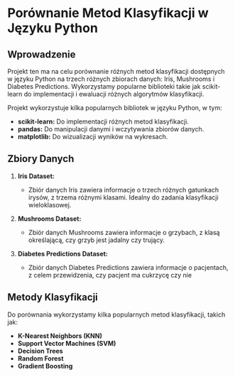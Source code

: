 # Porównanie Metod Klasyfikacji w Języku Python

## Wprowadzenie

Projekt ten ma na celu porównanie różnych metod klasyfikacji dostępnych w języku Python na trzech różnych zbiorach danych: Iris, Mushrooms i Diabetes Predictions. Wykorzystamy popularne biblioteki takie jak scikit-learn do implementacji i ewaluacji różnych algorytmów klasyfikacji.

Projekt wykorzystuje kilka popularnych bibliotek w języku Python, w tym:
- **scikit-learn:** Do implementacji różnych metod klasyfikacji.
- **pandas:** Do manipulacji danymi i wczytywania zbiorów danych.
- **matplotlib:** Do wizualizacji wyników na wykresach.

## Zbiory Danych

1. **Iris Dataset:**
   - Zbiór danych Iris zawiera informacje o trzech różnych gatunkach irysów, z trzema różnymi klasami. Idealny do zadania klasyfikacji wieloklasowej.

2. **Mushrooms Dataset:**
   - Zbiór danych Mushrooms zawiera informacje o grzybach, z klasą określającą, czy grzyb jest jadalny czy trujący. 

3. **Diabetes Predictions Dataset:**
   - Zbiór danych Diabetes Predictions zawiera informacje o pacjentach, z celem przewidzenia, czy pacjent ma cukrzycę czy nie

## Metody Klasyfikacji

Do porównania wykorzystamy kilka popularnych metod klasyfikacji, takich jak:
- **K-Nearest Neighbors (KNN)**
- **Support Vector Machines (SVM)**
- **Decision Trees**
- **Random Forest**
- **Gradient Boosting**
